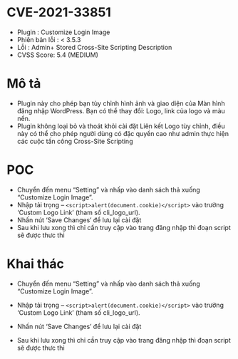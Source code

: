 # CVE-2021-33851

- Plugin : Customize Login Image
- Phiên bản lỗi : < 3.5.3
- Lỗi : Admin+ Stored Cross-Site Scripting Description
- CVSS Score: 5.4 (MEDIUM)

# Mô tả

- Plugin này cho phép bạn tùy chỉnh hình ảnh và giao diện của Màn hình đăng nhập WordPress. Bạn có thể thay đổi: Logo, link của logo và màu nền.
- Plugin không loại bỏ và thoát khỏi cài đặt Liên kết Logo tùy chỉnh, điều này có thể cho phép người dùng có đặc quyền cao như admin thực hiện các cuộc tấn công Cross-Site Scripting

# POC

- Chuyển đến menu “Setting” và nhấp vào danh sách thả xuống “Customize Login Image”.
- Nhập tải trọng – `<script>alert(document.cookie)</script>` vào trường ‘Custom Logo Link’ (tham số cli_logo_url).
- Nhấn nút ‘Save Changes’ để lưu lại cài đặt
- Sau khi lưu xong thì chỉ cần truy cập vào trang đăng nhập thì đoạn script sẽ được thưc thi

# Khai thác

- Chuyển đến menu “Setting” và nhấp vào danh sách thả xuống “Customize Login Image”.

- Nhập tải trọng – `<script>alert(document.cookie)</script>` vào trường ‘Custom Logo Link’ (tham số cli_logo_url).
- Nhấn nút ‘Save Changes’ để lưu lại cài đặt

- Sau khi lưu xong thì chỉ cần truy cập vào trang đăng nhập thì đoạn script sẽ được thưc thi
